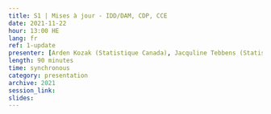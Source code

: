 ```yaml
---
title: S1 | Mises à jour - IDD/DAM, CDP, CCE
date: 2021-11-22
hour: 13:00 HE
lang: fr
ref: 1-update
presenter: [Arden Kozak (Statistique Canada), Jacquline Tebbens (Statistique Canada)]
length: 90 minutes
time: synchronous
category: presentation
archive: 2021
session_link:
slides:
---
```

